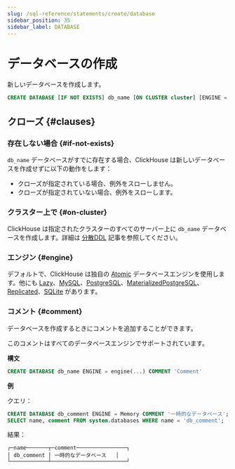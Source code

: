 ```yaml
---
slug: /sql-reference/statements/create/database
sidebar_position: 35
sidebar_label: DATABASE
---
```


# データベースの作成

新しいデータベースを作成します。

``` sql
CREATE DATABASE [IF NOT EXISTS] db_name [ON CLUSTER cluster] [ENGINE = engine(...)] [COMMENT 'Comment']
```

## クローズ {#clauses}

### 存在しない場合 {#if-not-exists}

`db_name` データベースがすでに存在する場合、ClickHouse は新しいデータベースを作成せずに以下の動作をします：

- クローズが指定されている場合、例外をスローしません。
- クローズが指定されていない場合、例外をスローします。

### クラスター上で {#on-cluster}

ClickHouse は指定されたクラスターのすべてのサーバー上に `db_name` データベースを作成します。詳細は [分散DDL](../../../sql-reference/distributed-ddl.md) 記事を参照してください。

### エンジン {#engine}

デフォルトで、ClickHouse は独自の [Atomic](../../../engines/database-engines/atomic.md) データベースエンジンを使用します。他にも [Lazy](../../../engines/database-engines/lazy.md)、[MySQL](../../../engines/database-engines/mysql.md)、[PostgreSQL](../../../engines/database-engines/postgresql.md)、[MaterializedPostgreSQL](../../../engines/database-engines/materialized-postgresql.md)、[Replicated](../../../engines/database-engines/replicated.md)、[SQLite](../../../engines/database-engines/sqlite.md) があります。

### コメント {#comment}

データベースを作成するときにコメントを追加することができます。

このコメントはすべてのデータベースエンジンでサポートされています。

**構文**

``` sql
CREATE DATABASE db_name ENGINE = engine(...) COMMENT 'Comment'
```

**例**

クエリ：

``` sql
CREATE DATABASE db_comment ENGINE = Memory COMMENT '一時的なデータベース';
SELECT name, comment FROM system.databases WHERE name = 'db_comment';
```

結果：

```text
┌─name───────┬─comment────────────────┐
│ db_comment │ 一時的なデータベース   │
└────────────┴────────────────────────┘
```
